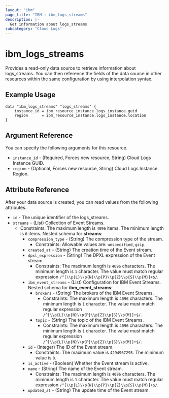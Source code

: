 ```yaml
---
layout: "ibm"
page_title: "IBM : ibm_logs_streams"
description: |-
  Get information about logs_streams
subcategory: "Cloud Logs"
---
```


# ibm_logs_streams

Provides a read-only data source to retrieve information about logs_streams. You can then reference the fields of the data source in other resources within the same configuration by using interpolation syntax.

## Example Usage

```hcl
data "ibm_logs_streams" "logs_streams" {
	instance_id = ibm_resource_instance.logs_instance.guid
  	region      = ibm_resource_instance.logs_instance.location
}
```

## Argument Reference

You can specify the following arguments for this resource.
* `instance_id` - (Required, Forces new resource, String)  Cloud Logs Instance GUID.
* `region` - (Optional, Forces new resource, String) Cloud Logs Instance Region.

## Attribute Reference

After your data source is created, you can read values from the following attributes.

* `id` - The unique identifier of the logs_streams.
* `streams` - (List) Collection of Event Streams.
  * Constraints: The maximum length is `4096` items. The minimum length is `0` items.
Nested schema for **streams**:
	* `compression_type` - (String) The compression type of the stream.
	  * Constraints: Allowable values are: `unspecified`, `gzip`.
	* `created_at` - (String) The creation time of the Event stream.
	* `dpxl_expression` - (String) The DPXL expression of the Event stream.
	  * Constraints: The maximum length is `4096` characters. The minimum length is `1` character. The value must match regular expression `/^[\\p{L}\\p{N}\\p{P}\\p{Z}\\p{S}\\p{M}]+$/`.
	* `ibm_event_streams` - (List) Configuration for IBM Event Streams.
	Nested schema for **ibm_event_streams**:
		* `brokers` - (String) The brokers of the IBM Event Streams.
		  * Constraints: The maximum length is `4096` characters. The minimum length is `1` character. The value must match regular expression `/^[\\p{L}\\p{N}\\p{P}\\p{Z}\\p{S}\\p{M}]+$/`.
		* `topic` - (String) The topic of the IBM Event Streams.
		  * Constraints: The maximum length is `4096` characters. The minimum length is `1` character. The value must match regular expression `/^[\\p{L}\\p{N}\\p{P}\\p{Z}\\p{S}\\p{M}]+$/`.
	* `id` - (Integer) The ID of the Event stream.
	  * Constraints: The maximum value is `4294967295`. The minimum value is `0`.
	* `is_active` - (Boolean) Whether the Event stream is active.
	* `name` - (String) The name of the Event stream.
	  * Constraints: The maximum length is `4096` characters. The minimum length is `1` character. The value must match regular expression `/^[\\p{L}\\p{N}\\p{P}\\p{Z}\\p{S}\\p{M}]+$/`.
	* `updated_at` - (String) The update time of the Event stream.

